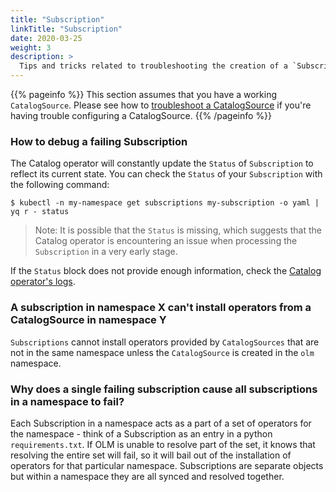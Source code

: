```yaml
---
title: "Subscription"
linkTitle: "Subscription"
date: 2020-03-25
weight: 3
description: >
  Tips and tricks related to troubleshooting the creation of a `Subscription`.
---
```


{{% pageinfo %}}
This section assumes that you have a working `CatalogSource`. Please see how to [troubleshoot a CatalogSource](/docs/tasks/troubleshooting/catalogsource/) if you're having trouble configuring a CatalogSource. 
{{% /pageinfo %}}

### How to debug a failing Subscription

The Catalog operator will constantly update the `Status` of `Subscription` to reflect its current state. You can check the `Status` of your `Subscription` with the following command:

`$ kubectl -n my-namespace get subscriptions my-subscription -o yaml | yq r - status`

>Note: It is possible that the `Status` is missing, which suggests that the Catalog operator is encountering an issue when processing the `Subscription` in a very early stage.

If the `Status` block does not provide enough information, check the [Catalog operator's logs](/docs/tasks/troubleshooting/olm-and-catalog-operators/#how-to-view-the-catalog-operator-logs).

### A subscription in namespace X can't install operators from a CatalogSource in namespace Y

`Subscriptions` cannot install operators provided by `CatalogSources` that are not in the same namespace unless the `CatalogSource` is created in the `olm` namespace.

### Why does a single failing subscription cause all subscriptions in a namespace to fail?

Each Subscription in a namespace acts as a part of a set of operators for the namespace - think of a Subscription as an entry in a python `requirements.txt`. If OLM is unable to resolve part of the set, it knows that resolving the entire set will fail, so it will bail out of the installation of operators for that particular namespace. Subscriptions are separate objects but within a namespace they are all synced and resolved together.